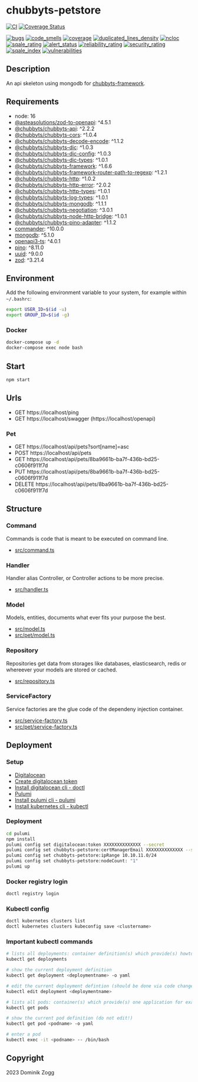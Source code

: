 # chubbyts-petstore

[![CI](https://github.com/chubbyts/chubbyts-petstore/workflows/CI/badge.svg?branch=master)](https://github.com/chubbyts/chubbyts-petstore/actions?query=workflow%3ACI)
[![Coverage Status](https://coveralls.io/repos/github/chubbyts/chubbyts-petstore/badge.svg?branch=master)](https://coveralls.io/github/chubbyts/chubbyts-petstore?branch=master)

[![bugs](https://sonarcloud.io/api/project_badges/measure?project=chubbyts_chubbyts-petstore&metric=bugs)](https://sonarcloud.io/dashboard?id=chubbyts_chubbyts-petstore)
[![code_smells](https://sonarcloud.io/api/project_badges/measure?project=chubbyts_chubbyts-petstore&metric=code_smells)](https://sonarcloud.io/dashboard?id=chubbyts_chubbyts-petstore)
[![coverage](https://sonarcloud.io/api/project_badges/measure?project=chubbyts_chubbyts-petstore&metric=coverage)](https://sonarcloud.io/dashboard?id=chubbyts_chubbyts-petstore)
[![duplicated_lines_density](https://sonarcloud.io/api/project_badges/measure?project=chubbyts_chubbyts-petstore&metric=duplicated_lines_density)](https://sonarcloud.io/dashboard?id=chubbyts_chubbyts-petstore)
[![ncloc](https://sonarcloud.io/api/project_badges/measure?project=chubbyts_chubbyts-petstore&metric=ncloc)](https://sonarcloud.io/dashboard?id=chubbyts_chubbyts-petstore)
[![sqale_rating](https://sonarcloud.io/api/project_badges/measure?project=chubbyts_chubbyts-petstore&metric=sqale_rating)](https://sonarcloud.io/dashboard?id=chubbyts_chubbyts-petstore)
[![alert_status](https://sonarcloud.io/api/project_badges/measure?project=chubbyts_chubbyts-petstore&metric=alert_status)](https://sonarcloud.io/dashboard?id=chubbyts_chubbyts-petstore)
[![reliability_rating](https://sonarcloud.io/api/project_badges/measure?project=chubbyts_chubbyts-petstore&metric=reliability_rating)](https://sonarcloud.io/dashboard?id=chubbyts_chubbyts-petstore)
[![security_rating](https://sonarcloud.io/api/project_badges/measure?project=chubbyts_chubbyts-petstore&metric=security_rating)](https://sonarcloud.io/dashboard?id=chubbyts_chubbyts-petstore)
[![sqale_index](https://sonarcloud.io/api/project_badges/measure?project=chubbyts_chubbyts-petstore&metric=sqale_index)](https://sonarcloud.io/dashboard?id=chubbyts_chubbyts-petstore)
[![vulnerabilities](https://sonarcloud.io/api/project_badges/measure?project=chubbyts_chubbyts-petstore&metric=vulnerabilities)](https://sonarcloud.io/dashboard?id=chubbyts_chubbyts-petstore)

## Description

An api skeleton using mongodb for [chubbyts-framework][8].

## Requirements

 * node: 16
 * [@asteasolutions/zod-to-openapi][1]: ^4.5.1
 * [@chubbyts/chubbyts-api][2]: ^2.2.2
 * [@chubbyts/chubbyts-cors][3]: ^1.0.4
 * [@chubbyts/chubbyts-decode-encode][4]: ^1.1.2
 * [@chubbyts/chubbyts-dic][5]: ^1.0.3
 * [@chubbyts/chubbyts-dic-config][6]: ^1.0.3
 * [@chubbyts/chubbyts-dic-types][7]: ^1.0.1
 * [@chubbyts/chubbyts-framework][8]: ^1.6.6
 * [@chubbyts/chubbyts-framework-router-path-to-regexp][9]: ^1.2.1
 * [@chubbyts/chubbyts-http][10]: ^1.0.2
 * [@chubbyts/chubbyts-http-error][11]: ^2.0.2
 * [@chubbyts/chubbyts-http-types][12]: ^1.0.1
 * [@chubbyts/chubbyts-log-types][13]: ^1.0.1
 * [@chubbyts/chubbyts-mongodb][14]: ^1.1.1
 * [@chubbyts/chubbyts-negotiation][15]: ^3.0.1
 * [@chubbyts/chubbyts-node-http-bridge][16]: ^1.0.1
 * [@chubbyts/chubbyts-pino-adapter][17]: ^1.1.2
 * [commander][18]: ^10.0.0
 * [mongodb][19]: ^5.1.0
 * [openapi3-ts][20]: ^4.0.1
 * [pino][21]: ^8.11.0
 * [uuid][22]: ^9.0.0
 * [zod][23]: ^3.21.4

## Environment

Add the following environment variable to your system, for example within `~/.bashrc`:

```sh
export USER_ID=$(id -u)
export GROUP_ID=$(id -g)
```

### Docker

```sh
docker-compose up -d
docker-compose exec node bash
```

## Start

```sh
npm start
```

## Urls

* GET https://localhost/ping
* GET https://localhost/swagger (https://localhost/openapi)

### Pet

* GET https://localhost/api/pets?sort[name]=asc
* POST https://localhost/api/pets
* GET https://localhost/api/pets/8ba9661b-ba7f-436b-bd25-c0606f911f7d
* PUT https://localhost/api/pets/8ba9661b-ba7f-436b-bd25-c0606f911f7d
* DELETE https://localhost/api/pets/8ba9661b-ba7f-436b-bd25-c0606f911f7d

## Structure

### Command

Commands is code that is meant to be executed on command line.

 * [src/command.ts][30]

### Handler

Handler alias Controller, or Controller actions to be more precise.

 * [src/handler.ts][31]
### Model

Models, entities, documents what ever fits your purpose the best.

 * [src/model.ts][32]
 * [src/pet/model.ts][33]

### Repository

Repositories get data from storages like databases, elasticsearch, redis or whereever your models are stored or cached.

 * [src/repository.ts][34]

### ServiceFactory

Service factories are the glue code of the dependeny injection container.

 * [src/service-factory.ts][35]
 * [src/pet/service-factory.ts][36]

## Deployment

### Setup

 * [Digitalocean](https://cloud.digitalocean.com/)
 * [Create digitalocean token](https://cloud.digitalocean.com/account/api/tokens)
 * [Install digitalocean cli - doctl](https://docs.digitalocean.com/reference/doctl/how-to/install/)
 * [Pulumi](https://app.pulumi.com/)
 * [Install pulumi cli - pulumi](https://www.pulumi.com/docs/get-started/install/)
 * [Install kubernetes cli - kubectl](https://kubernetes.io/docs/tasks/tools/#kubectl)

### Deployment

```sh
cd pulumi
npm install
pulumi config set digitalocean:token XXXXXXXXXXXXXX --secret
pulumi config set chubbyts-petstore:certManagerEmail XXXXXXXXXXXXXX --secret
pulumi config set chubbyts-petstore:ipRange 10.10.11.0/24
pulumi config set chubbyts-petstore:nodeCount: "1"
pulumi up
```

### Docker registry login

```sh
doctl registry login
```

### Kubectl config

```sh
doctl kubernetes clusters list
doctl kubernetes clusters kubeconfig save <clustername>
```

### Important kubectl commands

```sh
# lists all deployments: container definition(s) which provide(s) howto start a pod
kubectl get deployments

# show the current deployment definition
kubectl get deployment <deploymentname> -o yaml

# edit the current deployment defintion (should be done via code change and pulumi up, and not inline)
kubectl edit deployment <deploymentname>

# lists all pods: container(s) which provide(s) one application for example the cms
kubectl get pods

# show the current pod definition (do not edit!)
kubectl get pod <podname> -o yaml

# enter a pod
kubectl exec -it <podname> -- /bin/bash
```

## Copyright

2023 Dominik Zogg

[1]: https://www.npmjs.com/package/@asteasolutions/zod-to-openapi
[2]: https://www.npmjs.com/package/@chubbyts/chubbyts-api
[3]: https://www.npmjs.com/package/@chubbyts/chubbyts-cors
[4]: https://www.npmjs.com/package/@chubbyts/chubbyts-decode-encode
[5]: https://www.npmjs.com/package/@chubbyts/chubbyts-dic
[6]: https://www.npmjs.com/package/@chubbyts/chubbyts-dic-config
[7]: https://www.npmjs.com/package/@chubbyts/chubbyts-dic-types
[8]: https://www.npmjs.com/package/@chubbyts/chubbyts-framework
[9]: https://www.npmjs.com/package/@chubbyts/chubbyts-framework-router-path-to-regexp
[10]: https://www.npmjs.com/package/@chubbyts/chubbyts-http
[11]: https://www.npmjs.com/package/@chubbyts/chubbyts-http-error
[12]: https://www.npmjs.com/package/@chubbyts/chubbyts-http-types
[13]: https://www.npmjs.com/package/@chubbyts/chubbyts-log-types
[14]: https://www.npmjs.com/package/@chubbyts/chubbyts-mongodb
[15]: https://www.npmjs.com/package/@chubbyts/chubbyts-negotiation
[16]: https://www.npmjs.com/package/@chubbyts/chubbyts-node-http-bridge
[17]: https://www.npmjs.com/package/@chubbyts/chubbyts-pino-adapter
[18]: https://www.npmjs.com/package/commander
[19]: https://www.npmjs.com/package/mongodb
[20]: https://www.npmjs.com/package/openapi3-ts
[21]: https://www.npmjs.com/package/pino
[22]: https://www.npmjs.com/package/uuid
[23]: https://www.npmjs.com/package/zod

[30]: src/command.ts
[31]: src/handler.ts
[32]: src/model.ts
[33]: src/pet/model.ts
[34]: src/repository.ts
[35]: src/service-factory.ts
[36]: src/pet/service-factory.ts
